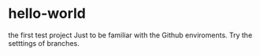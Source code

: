 # hello-world
the first test project
Just to be familiar with the Github enviroments. 
Try the setttings of branches.
